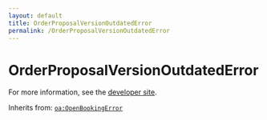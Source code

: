 ```yaml
---
layout: default
title: OrderProposalVersionOutdatedError
permalink: /OrderProposalVersionOutdatedError
---
```


# OrderProposalVersionOutdatedError


For more information, see the [developer site](https://developer.openactive.io/data-model/types/orderproposalversionoutdatederror).

Inherits from: [`oa:OpenBookingError`](https://openactive.io/OpenBookingError)
